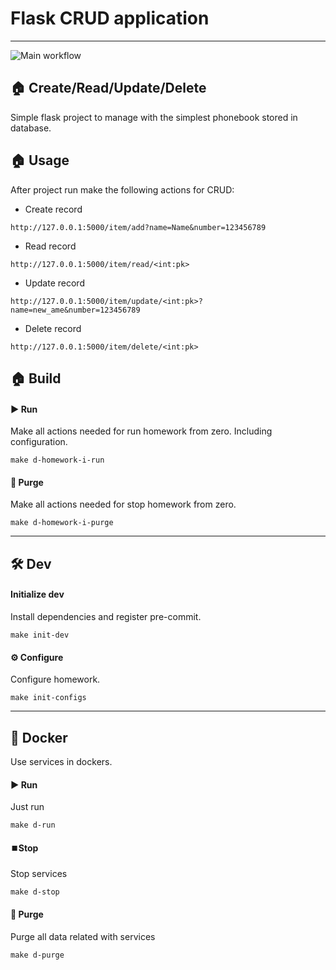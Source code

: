 # Flask CRUD application

---
![Main workflow](https://github.com/hillel-i-python-pro-i-2023-06-23/homework__dmytro_fedin__8_flask/actions/workflows/main-workflow.yml/badge.svg)

## 🏠 Create/Read/Update/Delete

Simple flask project to manage with the simplest phonebook stored in database.

## 🏠 Usage

After project run make the following actions for CRUD:
- Create record

```
http://127.0.0.1:5000/item/add?name=Name&number=123456789
```

- Read record

```
http://127.0.0.1:5000/item/read/<int:pk>
```

- Update record

```
http://127.0.0.1:5000/item/update/<int:pk>?name=new_ame&number=123456789
```

- Delete record

```
http://127.0.0.1:5000/item/delete/<int:pk>
```

## 🏠 Build


#### ▶️ Run

Make all actions needed for run homework from zero. Including configuration.

```shell
make d-homework-i-run
```

#### 🚮 Purge

Make all actions needed for stop homework from zero.

```shell
make d-homework-i-purge
```

---

## 🛠️ Dev

#### Initialize dev

Install dependencies and register pre-commit.

```shell
make init-dev
```

#### ⚙️ Configure

Configure homework.

```shell
make init-configs
```

---

## 🐳 Docker

Use services in dockers.

#### ▶️ Run

Just run

```shell
make d-run
```

#### ⏹️Stop

Stop services

```shell
make d-stop
```

#### 🚮 Purge

Purge all data related with services

```shell
make d-purge
```
